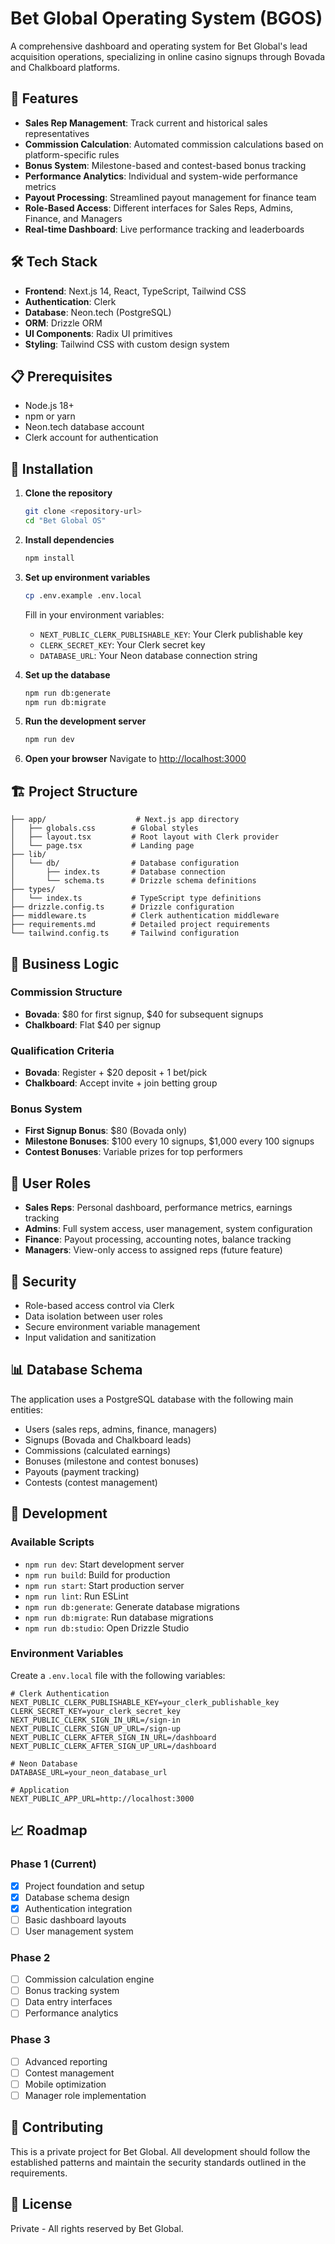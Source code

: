 # Bet Global Operating System (BGOS)

A comprehensive dashboard and operating system for Bet Global's lead acquisition operations, specializing in online casino signups through Bovada and Chalkboard platforms.

## 🚀 Features

- **Sales Rep Management**: Track current and historical sales representatives
- **Commission Calculation**: Automated commission calculations based on platform-specific rules
- **Bonus System**: Milestone-based and contest-based bonus tracking
- **Performance Analytics**: Individual and system-wide performance metrics
- **Payout Processing**: Streamlined payout management for finance team
- **Role-Based Access**: Different interfaces for Sales Reps, Admins, Finance, and Managers
- **Real-time Dashboard**: Live performance tracking and leaderboards

## 🛠 Tech Stack

- **Frontend**: Next.js 14, React, TypeScript, Tailwind CSS
- **Authentication**: Clerk
- **Database**: Neon.tech (PostgreSQL)
- **ORM**: Drizzle ORM
- **UI Components**: Radix UI primitives
- **Styling**: Tailwind CSS with custom design system

## 📋 Prerequisites

- Node.js 18+ 
- npm or yarn
- Neon.tech database account
- Clerk account for authentication

## 🔧 Installation

1. **Clone the repository**
   ```bash
   git clone <repository-url>
   cd "Bet Global OS"
   ```

2. **Install dependencies**
   ```bash
   npm install
   ```

3. **Set up environment variables**
   ```bash
   cp .env.example .env.local
   ```
   
   Fill in your environment variables:
   - `NEXT_PUBLIC_CLERK_PUBLISHABLE_KEY`: Your Clerk publishable key
   - `CLERK_SECRET_KEY`: Your Clerk secret key
   - `DATABASE_URL`: Your Neon database connection string

4. **Set up the database**
   ```bash
   npm run db:generate
   npm run db:migrate
   ```

5. **Run the development server**
   ```bash
   npm run dev
   ```

6. **Open your browser**
   Navigate to [http://localhost:3000](http://localhost:3000)

## 🏗 Project Structure

```
├── app/                    # Next.js app directory
│   ├── globals.css        # Global styles
│   ├── layout.tsx         # Root layout with Clerk provider
│   └── page.tsx           # Landing page
├── lib/
│   └── db/                # Database configuration
│       ├── index.ts       # Database connection
│       └── schema.ts      # Drizzle schema definitions
├── types/
│   └── index.ts           # TypeScript type definitions
├── drizzle.config.ts      # Drizzle configuration
├── middleware.ts          # Clerk authentication middleware
├── requirements.md        # Detailed project requirements
└── tailwind.config.ts     # Tailwind configuration
```

## 💼 Business Logic

### Commission Structure
- **Bovada**: $80 for first signup, $40 for subsequent signups
- **Chalkboard**: Flat $40 per signup

### Qualification Criteria
- **Bovada**: Register + $20 deposit + 1 bet/pick
- **Chalkboard**: Accept invite + join betting group

### Bonus System
- **First Signup Bonus**: $80 (Bovada only)
- **Milestone Bonuses**: $100 every 10 signups, $1,000 every 100 signups
- **Contest Bonuses**: Variable prizes for top performers

## 👥 User Roles

- **Sales Reps**: Personal dashboard, performance metrics, earnings tracking
- **Admins**: Full system access, user management, system configuration
- **Finance**: Payout processing, accounting notes, balance tracking
- **Managers**: View-only access to assigned reps (future feature)

## 🔐 Security

- Role-based access control via Clerk
- Data isolation between user roles
- Secure environment variable management
- Input validation and sanitization

## 📊 Database Schema

The application uses a PostgreSQL database with the following main entities:
- Users (sales reps, admins, finance, managers)
- Signups (Bovada and Chalkboard leads)
- Commissions (calculated earnings)
- Bonuses (milestone and contest bonuses)
- Payouts (payment tracking)
- Contests (contest management)

## 🚀 Development

### Available Scripts

- `npm run dev`: Start development server
- `npm run build`: Build for production
- `npm run start`: Start production server
- `npm run lint`: Run ESLint
- `npm run db:generate`: Generate database migrations
- `npm run db:migrate`: Run database migrations
- `npm run db:studio`: Open Drizzle Studio

### Environment Variables

Create a `.env.local` file with the following variables:

```env
# Clerk Authentication
NEXT_PUBLIC_CLERK_PUBLISHABLE_KEY=your_clerk_publishable_key
CLERK_SECRET_KEY=your_clerk_secret_key
NEXT_PUBLIC_CLERK_SIGN_IN_URL=/sign-in
NEXT_PUBLIC_CLERK_SIGN_UP_URL=/sign-up
NEXT_PUBLIC_CLERK_AFTER_SIGN_IN_URL=/dashboard
NEXT_PUBLIC_CLERK_AFTER_SIGN_UP_URL=/dashboard

# Neon Database
DATABASE_URL=your_neon_database_url

# Application
NEXT_PUBLIC_APP_URL=http://localhost:3000
```

## 📈 Roadmap

### Phase 1 (Current)
- [x] Project foundation and setup
- [x] Database schema design
- [x] Authentication integration
- [ ] Basic dashboard layouts
- [ ] User management system

### Phase 2
- [ ] Commission calculation engine
- [ ] Bonus tracking system
- [ ] Data entry interfaces
- [ ] Performance analytics

### Phase 3
- [ ] Advanced reporting
- [ ] Contest management
- [ ] Mobile optimization
- [ ] Manager role implementation

## 🤝 Contributing

This is a private project for Bet Global. All development should follow the established patterns and maintain the security standards outlined in the requirements.

## 📄 License

Private - All rights reserved by Bet Global.